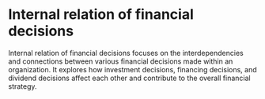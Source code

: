 # Internal relation of financial decisions
Internal relation of financial decisions focuses on the interdependencies and connections between various financial decisions made within an organization. It explores how investment decisions, financing decisions, and dividend decisions affect each other and contribute to the overall financial strategy.
